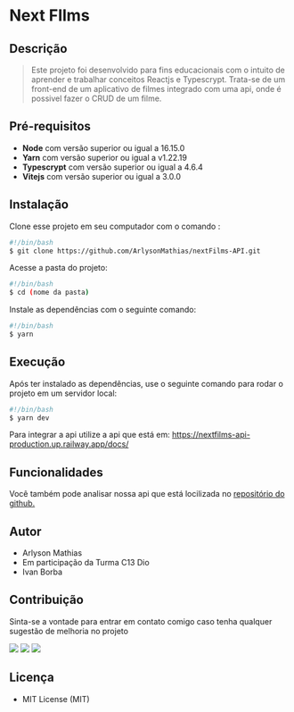 # Next FIlms
## Descrição
 > Este projeto foi desenvolvido para fins educacionais com o intuito de aprender e trabalhar conceitos Reactjs  e Typescrypt. Trata-se de um front-end de um aplicativo de filmes integrado com uma api, onde é possivel fazer o CRUD de um filme.


## Pré-requisitos
- **Node** com versão superior ou igual a 16.15.0
- **Yarn** com versão superior ou igual a  v1.22.19
- **Typescrypt** com versão superior ou igual a 4.6.4
- **Vitejs** com versão superior ou igual a 3.0.0


## Instalação
Clone esse projeto em seu computador com o comando :
```bash
#!/bin/bash
$ git clone https://github.com/ArlysonMathias/nextFilms-API.git
```

Acesse a pasta do projeto:

```bash
#!/bin/bash
$ cd (nome da pasta)
```

Instale as dependências com o seguinte comando:

```bash
#!/bin/bash
$ yarn
```

## Execução

Após ter instalado as dependências, use o seguinte comando para rodar o projeto em um servidor local:

```bash
#!/bin/bash
$ yarn dev
```
Para integrar a api utilize a api que está em: 
https://nextfilms-api-production.up.railway.app/docs/

## Funcionalidades

Você também pode analisar nossa api que está locilizada no <a href="https://github.com/ArlysonMathias/nextFilms-API">repositório do github.</a>

## Autor

- Arlyson Mathias
- Em participação da Turma C13 Dio
- Ivan Borba

## Contribuição

Sinta-se a vontade para entrar em contato comigo caso tenha qualquer sugestão de melhoria no projeto

<div>
<a href="https://www.linkedin.com/in/arlyson-teixeira/" target="blank"><img src="https://img.shields.io/badge/-LinkedIn-%230077B5?style=for-the-badge&logo=linkedin&logoColor=white"></a>
<a href="https://instagram.com/arlysonmathias" target="_blank"><img src="https://img.shields.io/badge/-Instagram-%23E4405F?style=for-the-badge&logo=instagram&logoColor=white"></a>
<a href = "mailto:arlysonmathias96@gmail.com"><img src="https://img.shields.io/badge/Gmail-D14836?style=for-the-badge&logo=gmail&logoColor=white" target="_blank"></a>
</div>


## Licença

- MIT License (MIT)

